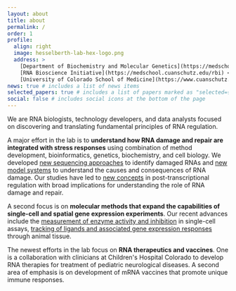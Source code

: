```yaml
---
layout: about
title: about
permalink: /
order: 1
profile:
  align: right
  image: hesselberth-lab-hex-logo.png
  address: >
    [Department of Biochemistry and Molecular Genetics](https://medschool.cuanschutz.edu/biochemistry) <br>   
    [RNA Bioscience Initiative](https://medschool.cuanschutz.edu/rbi) <br>
    [University of Colorado School of Medicine](https://www.cuanschutz.edu/)
news: true # includes a list of news items
selected_papers: true # includes a list of papers marked as "selected={true}"
social: false # includes social icons at the bottom of the page
---
```


We are RNA biologists, technology developers, and data analysts 
focused on discovering and translating fundamental principles of RNA regulation.

A major effort in the lab is to **understand how RNA damage and repair are integrated with stress responses**
using combination of method development, bioinformatics, genetics, biochemistry, and
cell biology. We developed [new sequencing
approaches](https://pubmed.ncbi.nlm.nih.gov/26001965/) to identify damaged RNAs
and [new model systems](https://pubmed.ncbi.nlm.nih.gov/29212664/) to
understand the causes and consequences of RNA damage. Our studies have led to
[new concepts](https://elifesciences.org/articles/42262) in post-transcriptional
regulation with broad implications for understanding the role of RNA damage and repair.

A second focus is on **molecular methods that expand the capabilities of single-cell and spatial gene
expression experiments**. Our recent advances include the [measurement of
enzyme activity and inhibition](https://pubmed.ncbi.nlm.nih.gov/32286626/)
in single-cell assays, [tracking of ligands and associated gene expression
responses](https://pubmed.ncbi.nlm.nih.gov/33843587/) through animal
tissue.

The newest efforts in the lab focus on **RNA therapeutics and vaccines**. One is a collaboration
with clinicians at Children's Hospital Colorado to develop RNA therapies for
treatment of pediatric neurological diseases. A second area of emphasis is on
development of mRNA vaccines that promote unique immune responses.
